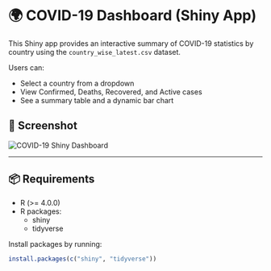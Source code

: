 # 🌍 COVID-19 Dashboard (Shiny App)

This Shiny app provides an interactive summary of COVID-19 statistics by country using the `country_wise_latest.csv` dataset.

Users can:
- Select a country from a dropdown
- View Confirmed, Deaths, Recovered, and Active cases
- See a summary table and a dynamic bar chart

## 📸 Screenshot

![COVID-19 Shiny Dashboard](./Screenshot_2025-04-15_at_7.18.09_PM.png)

---

## 📦 Requirements

- R (>= 4.0.0)
- R packages:
  - shiny
  - tidyverse

Install packages by running:

```r
install.packages(c("shiny", "tidyverse"))
